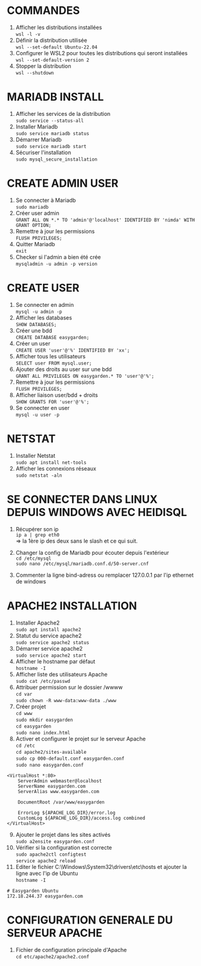 # COMMANDES
1. Afficher les distributions installées  
`wsl -l -v`
2. Définir la distribution utilisée  
`wsl --set-default Ubuntu-22.04`
3. Configurer le WSL2 pour toutes les distributions qui seront installées  
`wsl --set-default-version 2`
4. Stopper la distribution  
`wsl --shutdown`

# MARIADB INSTALL
1. Afficher les services de la distribution  
`sudo service --status-all`
2. Installer Mariadb  
`sudo service mariadb status`
3. Démarrer Mariadb  
`sudo service mariadb start`
4. Sécuriser l'installation  
`sudo mysql_secure_installation`

# CREATE ADMIN USER
1. Se connecter à Mariadb  
`sudo mariadb`
2. Créer user admin  
`GRANT ALL ON *.* TO 'admin'@'localhost' IDENTIFIED BY 'nimda' WITH GRANT OPTION;`
3. Remettre à jour les permissions  
`FLUSH PRIVILEGES;`
4. Quitter Mariadb  
`exit`
5. Checker si l'admin a bien été crée  
`mysqladmin -u admin -p version`

# CREATE USER
1. Se connecter en admin  
`mysql -u admin -p`
2. Afficher les databases  
`SHOW DATABASES;`
3. Créer une bdd  
`CREATE DATABASE easygarden;`
4. Créer un user  
`CREATE USER 'user'@'%' IDENTIFIED BY 'xx';`
5. Afficher tous les utilisateurs  
`SELECT user FROM mysql.user;`  
6. Ajouter des droits au user sur une bdd  
`GRANT ALL PRIVILEGES ON easygarden.* TO 'user'@'%';`
7. Remettre à jour les permissions  
`FLUSH PRIVILEGES;`
8. Afficher liaison user/bdd + droits  
`SHOW GRANTS FOR 'user'@'%';`
9. Se connecter en user  
`mysql -u user -p`

# NETSTAT
1. Installer Netstat  
`sudo apt install net-tools`
2. Afficher les connexions réseaux  
`sudo netstat -aln`

# SE CONNECTER DANS LINUX DEPUIS WINDOWS AVEC HEIDISQL
1. Récupérer son ip  
`ip a | grep eth0`  
=> la 1ère ip des deux sans le slash et ce qui suit.

2. Changer la config de Mariadb pour écouter depuis l'extérieur  
`cd /etc/mysql`  
`sudo nano /etc/mysql/mariadb.conf.d/50-server.cnf`
3. Commenter la ligne bind-adress ou remplacer 127.0.0.1 par l'ip ethernet de windows

# APACHE2 INSTALLATION
1. Installer Apache2  
`sudo apt install apache2`
2. Statut du service apache2  
`sudo service apache2 status`
3. Démarrer service apache2  
`sudo service apache2 start`
4. Afficher le hostname par défaut  
`hostname -I`
5. Afficher liste des utilisateurs Apache  
`sudo cat /etc/passwd`
6. Attribuer permission sur le dossier /wwww  
`cd var`  
`sudo chown -R www-data:www-data ./www`
7. Créer projet  
`cd www`  
`sudo mkdir easygarden`  
`cd easygarden`  
`sudo nano index.html`  
8. Activer et configurer le projet sur le serveur Apache  
`cd /etc`  
`cd apache2/sites-available`  
`sudo cp 000-default.conf easygarden.conf`  
`sudo nano easygarden.conf`  
```
<VirtualHost *:80>
	ServerAdmin webmaster@localhost
	ServerName easygarden.com
	ServerAlias www.easygarden.com

	DocumentRoot /var/www/easygarden

	ErrorLog ${APACHE_LOG_DIR}/error.log
	CustomLog ${APACHE_LOG_DIR}/access.log combined
</VirtualHost>
```
9. Ajouter le projet dans les sites activés  
`sudo a2ensite easygarden.conf`
10. Vérifier si la configuration est correcte  
`sudo apache2ctl configtest`  
`service apache2 reload`
11. Editer le fichier C:\Windows\System32\drivers\etc\hosts et ajouter la ligne avec l'ip de Ubuntu  
`hostname -I`
```
# Easygarden Ubuntu
172.18.244.37 easygarden.com
```

# CONFIGURATION GENERALE DU SERVEUR APACHE
1. Fichier de configuration principale d'Apache  
```cd etc/apache2/apache2.conf```
